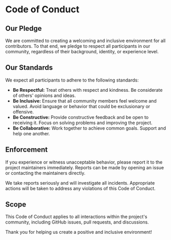 # Code of Conduct

## Our Pledge

We are committed to creating a welcoming and inclusive environment for all contributors. To that end, we pledge to respect all participants in our community, regardless of their background, identity, or experience level.

## Our Standards

We expect all participants to adhere to the following standards:

- **Be Respectful:** Treat others with respect and kindness. Be considerate of others' opinions and ideas.
- **Be Inclusive:** Ensure that all community members feel welcome and valued. Avoid language or behavior that could be exclusionary or offensive.
- **Be Constructive:** Provide constructive feedback and be open to receiving it. Focus on solving problems and improving the project.
- **Be Collaborative:** Work together to achieve common goals. Support and help one another.

## Enforcement

If you experience or witness unacceptable behavior, please report it to the project maintainers immediately. Reports can be made by opening an issue or contacting the maintainers directly.

We take reports seriously and will investigate all incidents. Appropriate actions will be taken to address any violations of this Code of Conduct.

## Scope

This Code of Conduct applies to all interactions within the project's community, including GitHub issues, pull requests, and discussions.

Thank you for helping us create a positive and inclusive environment!
